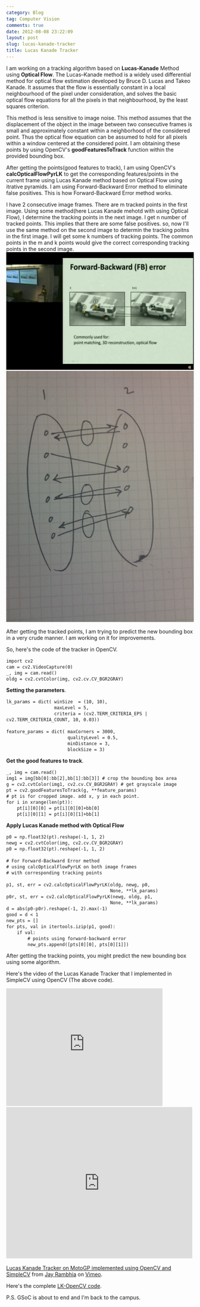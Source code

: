 ```yaml
---
category: Blog
tag: Computer Vision
comments: true
date: 2012-08-08 23:22:09
layout: post
slug: lucas-kanade-tracker
title: Lucas Kanade Tracker
---
```


I am working on a tracking algorithm based on **Lucas-Kanade** Method using **Optical Flow**. The Lucas–Kanade method is a widely used differential method for optical flow estimation developed by Bruce D. Lucas and Takeo Kanade. It assumes that the flow is essentially constant in a local neighbourhood of the pixel under consideration, and solves the basic optical flow equations for all the pixels in that neighbourhood, by the least squares criterion.

This method is less sensitive to image noise. This method assumes that the displacement of the object in the image between two consecutive frames is small and approximately constant within a neighborhood of the considered point. Thus the optical flow equation can be assumed to hold for all pixels within a window centered at the considered point. I am obtaining these points by using OpenCV's **goodFeaturesToTrack** function within the provided bounding box.

After getting the points(good features to track), I am using OpenCV's **calcOpticalFlowPyrLK** to get the corresponding features/points in the current frame using Lucas Kanade method based on Optical Flow using itrative pyramids. I am using Forward-Backward Error method to eliminate false positives. This is how Forward-Backward Error method works.

I have 2 consecutive image frames. There are m tracked points in the first image. Using some method(here Lucas Kanade mehotd with using Optical Flow), I determine the tracking points in the next image. I get n number of tracked points. This implies that there are some false positives. so, now I'll use the same method on the second image to determin the tracking poitns in the first image. I will get some k numbers of tracking points. The common points in the m and k points would give the correct corresponding tracking points in the second image.
![Forward-Backward Error](/assets/images/LK-1.png "Forward-Backward Error")
![Common set](/assets/images/LK-2.jpg "Common set")

After getting the tracked points, I am trying to predict the new bounding box in a very crude manner. I am working on it for improvements.

So, here's the code of the tracker in OpenCV.

    
    import cv2
    cam = cv2.VideoCapture(0)
    _, img = cam.read()
    oldg = cv2.cvtColor(img, cv2.cv.CV_BGR2GRAY)




**Setting the parameters**.
    
    lk_params = dict( winSize  = (10, 10), 
                      maxLevel = 5, 
                      criteria = (cv2.TERM_CRITERIA_EPS | cv2.TERM_CRITERIA_COUNT, 10, 0.03))   
    
    feature_params = dict( maxCorners = 3000, 
                           qualityLevel = 0.5,
                           minDistance = 3,
                           blockSize = 3)




**Get the good features to track**.
    
    _, img = cam.read()
    img1 = img[bb[0]:bb[2],bb[1]:bb[3]] # crop the bounding box area
    g = cv2.cvtColor(img1, cv2.cv.CV_BGR2GRAY) # get grayscale image
    pt = cv2.goodFeaturesToTrack(g, **feature_params)
    # pt is for cropped image. add x, y in each point.
    for i in xrange(len(pt)):
        pt[i][0][0] = pt[i][0][0]+bb[0]
        pt[i][0][1] = pt[i][0][1]+bb[1]




**Apply Lucas Kanade method with Optical Flow**
    
    p0 = np.float32(pt).reshape(-1, 1, 2)
    newg = cv2.cvtColor(img, cv2.cv.CV_BGR2GRAY)
    p0 = np.float32(pt).reshape(-1, 1, 2)
    
    # For Forward-Backward Error method
    # using calcOpticalFlowPyrLK on both image frames
    # with corresponding tracking points
    
    p1, st, err = cv2.calcOpticalFlowPyrLK(oldg, newg, p0, 
                                           None, **lk_params)
    p0r, st, err = cv2.calcOpticalFlowPyrLK(newg, oldg, p1, 
                                           None, **lk_params)
    d = abs(p0-p0r).reshape(-1, 2).max(-1)
    good = d < 1
    new_pts = []
    for pts, val in itertools.izip(p1, good):
        if val:
            # points using forward-backward error
            new_pts.append([pts[0][0], pts[0][1]])




After getting the tracking points, you might predict the new bounding box using some algorithm.

Here's the video of the Lucas Kanade Tracker that I implemented in SimpleCV using OpenCV (The above code).

<iframe width="420" height="315" src="http://www.youtube.com/embed/Yw7IcttYRuY" frameborder="0" allowfullscreen></iframe>

<iframe src="http://player.vimeo.com/video/47386269" width="500" height="405" frameborder="0" webkitAllowFullScreen mozallowfullscreen allowFullScreen></iframe> <p><a href="http://vimeo.com/47386269">Lucas Kanade Tracker on MotoGP implemented using OpenCV and SimpleCV</a> from <a href="http://vimeo.com/jayrambhia">Jay Rambhia</a> on <a href="http://vimeo.com">Vimeo</a>.</p>

Here's the complete [LK-OpenCV code](https://github.com/jayrambhia/Vision/blob/master/OpenCV/Python/LKTracker.py).

P.S. GSoC is about to end and I'm back to the campus.





